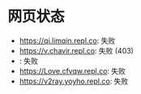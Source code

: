 # 网页状态
- https://qi.limqin.repl.co: 失败
- https://v.chavir.repl.co: 失败 (403)
- : 失败
- https://Love.cfvqw.repl.co: 失败
- https://v2ray.yoyho.repl.co: 失败
